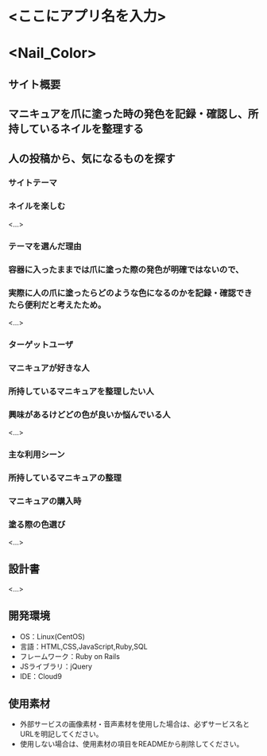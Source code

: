 # <ここにアプリ名を入力>
# <Nail_Color>

## サイト概要
## マニキュアを爪に塗った時の発色を記録・確認し、所持しているネイルを整理する
## 人の投稿から、気になるものを探す

### サイトテーマ
### ネイルを楽しむ
<...>

### テーマを選んだ理由
### 容器に入ったままでは爪に塗った際の発色が明確ではないので、
### 実際に人の爪に塗ったらどのような色になるのかを記録・確認できたら便利だと考えたため。
<...>

### ターゲットユーザ
### マニキュアが好きな人
### 所持しているマニキュアを整理したい人
### 興味があるけどどの色が良いか悩んでいる人
<...>

### 主な利用シーン
### 所持しているマニキュアの整理
### マニキュアの購入時
### 塗る際の色選び
<...>

## 設計書
<...>

## 開発環境
- OS：Linux(CentOS)
- 言語：HTML,CSS,JavaScript,Ruby,SQL
- フレームワーク：Ruby on Rails
- JSライブラリ：jQuery
- IDE：Cloud9

## 使用素材
- 外部サービスの画像素材・音声素材を使用した場合は、必ずサービス名とURLを明記してください。
- 使用しない場合は、使用素材の項目をREADMEから削除してください。
